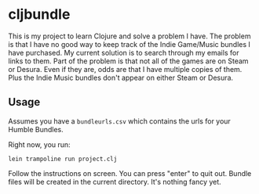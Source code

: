 # cljbundle

This is my project to learn Clojure and solve a problem I have. The problem is that I have no good way to keep track of the Indie Game/Music bundles I have purchased. My current solution is to search through my emails for links to them. Part of the problem is that not all of the games are on Steam or Desura. Even if they are, odds are that I have multiple copies of them. Plus the Indie Music bundles don't appear on either Steam or Desura. 

## Usage

Assumes you have a `bundleurls.csv` which contains the urls for your Humble Bundles.

Right now, you run:

	lein trampoline run project.clj

Follow the instructions on screen. You can press "enter" to quit out. Bundle files will be created in the current directory. It's nothing fancy yet. 
